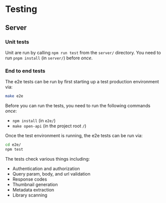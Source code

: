 # Testing

## Server

### Unit tests

Unit are run by calling `npm run test` from the `server/` directory.
You need to run `pnpm install` (in `server/`) before _once_.

### End to end tests

The e2e tests can be run by first starting up a test production environment via:

```bash
make e2e
```

Before you can run the tests, you need to run the following commands _once_:

- `npm install` (in `e2e/`)
- `make open-api` (in the project root `/`)

Once the test environment is running, the e2e tests can be run via:

```bash
cd e2e/
npm test
```

The tests check various things including:

- Authentication and authorization
- Query param, body, and url validation
- Response codes
- Thumbnail generation
- Metadata extraction
- Library scanning
